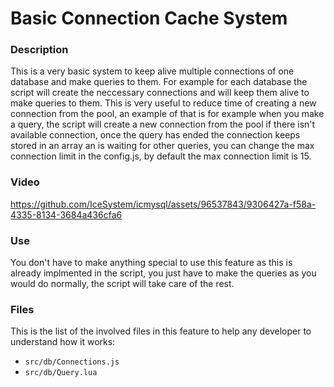 # Basic Connection Cache System
### Description
This is a very basic system to keep alive multiple connections of one database and make queries to them. For example for each database the script will create the neccessary connections and will keep them alive to make queries to them. This is very useful to reduce time of creating a new connection from the pool, an example of that is for example when you make a query, the script will create a new connection from the pool if there isn't available connection, once the query has ended the connection keeps stored in an array an is waiting for other queries, you can change the max connection limit in the config.js, by default the max connection limit is 15.

### Video
https://github.com/IceSystem/icmysql/assets/96537843/9306427a-f58a-4335-8134-3684a436cfa6
### Use
You don't have to make anything special to use this feature as this is already implmented in the script, you just have to make the queries as you would do normally, the script will take care of the rest.

### Files
This is the list of the involved files in this feature to help any developer to understand how it works:
- ```src/db/Connections.js```
- ```src/db/Query.lua```
